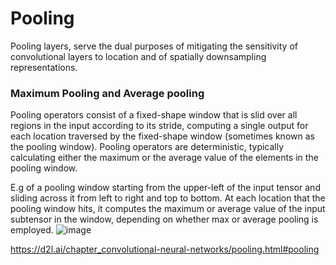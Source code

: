 # Pooling

Pooling layers, serve the dual purposes of mitigating the sensitivity of convolutional layers to location and of spatially downsampling representations.
### Maximum Pooling and Average pooling
Pooling operators consist of a fixed-shape window that is slid over all regions in the input according to its stride, computing a single output for each location traversed by the fixed-shape window (sometimes known as the pooling window). Pooling operators are deterministic, typically calculating either the maximum or the average value of the elements in the pooling window. 

E.g of a pooling window starting from the upper-left of the input tensor and sliding across it from left to right and top to bottom. At each location that the pooling window hits, it computes the maximum or average value of the input subtensor in the window, depending on whether max or average pooling is employed.
![image](https://github.com/MutshidziPhaswana/Pooling/assets/53537195/ec14c46b-19a6-4fd5-9203-43f884f5b446)

https://d2l.ai/chapter_convolutional-neural-networks/pooling.html#pooling

